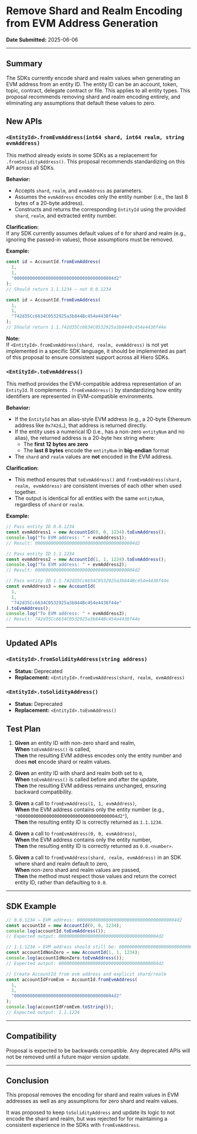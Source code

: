 # Remove Shard and Realm Encoding from EVM Address Generation

**Date Submitted:** 2025-06-06

---

## Summary

The SDKs currently encode shard and realm values when generating an EVM address from an entity ID. The entity ID can be an account, token, topic, contract, delegate contract or file. This applies to all entity types. This proposal recommends removing shard and realm encoding entirely, and eliminating any assumptions that default these values to zero.

## New APIs

### `<EntityId>.fromEvmAddress(int64 shard, int64 realm, string evmAddress)`

This method already exists in some SDKs as a replacement for `.fromSolidityAddress()`. This proposal recommends standardizing on this API across all SDKs. 

**Behavior:**

- Accepts `shard`, `realm`, and `evmAddress` as parameters.
- Assumes the `evmAddress` encodes only the entity number (i.e., the last 8 bytes of a 20-byte address).
- Constructs and returns the corresponding `EntityId` using the provided `shard`, `realm`, and extracted entity number.

**Clarification:**  
If any SDK currently assumes default values of `0` for shard and realm (e.g., ignoring the passed-in values), those assumptions must be removed.

**Example:**

```js
const id = AccountId.fromEvmAddress(
  1,
  1,
  "00000000000000000000000000000000000004d2"
);
// Should return 1.1.1234 — not 0.0.1234

const id = AccountId.fromEvmAddress(
  1,
  1,
  "742d35Cc6634C0532925a3b844Bc454e4438f44e"
);
// Should return 1.1.742d35Cc6634C0532925a3b844Bc454e4438f44e

```

**Note:**  
If `<EntityId>.fromEvmAddress(shard, realm, evmAddress)` is not yet implemented in a specific SDK language, it should be implemented as part of this proposal to ensure consistent support across all Hiero SDKs.

### `<EntityId>.toEvmAddress()`

This method provides the EVM-compatible address representation of an `EntityId`. It complements `.fromEvmAddress()` by standardizing how entity identifiers are represented in EVM-compatible environments.

**Behavior:**

- If the `EntityId` has an alias-style EVM address (e.g., a 20-byte Ethereum address like `0x742d…`), that address is returned directly.
- If the entity uses a numerical ID (i.e., has a non-zero `entityNum` and no alias), the returned address is a 20-byte hex string where:
  - The **first 12 bytes are zero**
  - The **last 8 bytes** encode the `entityNum` in **big-endian** format
- The `shard` and `realm` values are **not** encoded in the EVM address.

**Clarification:**

- This method ensures that `toEvmAddress()` and `fromEvmAddress(shard, realm, evmAddress)` are consistent inverses of each other when used together.
- The output is identical for all entities with the same `entityNum`, regardless of `shard` or `realm`.

**Example:**

```js
// Pass entity ID 0.0.1234
const evmAddress1 = new AccountId(0, 0, 1234).toEvmAddress();
console.log("To EVM address: " + evmAddress1);
// Result: 00000000000000000000000000000000000004d2

// Pass entity ID 1.1.1234
const evmAddress2 = new AccountId(1, 1, 1234).toEvmAddress();
console.log("To EVM address: " + evmAddress2);
// Result: 00000000000000000000000000000000000004d2

// Pass entity ID 1.1.742d35Cc6634C0532925a3b844Bc454e4438f44e
const evmAddress3 = new AccountId(
  1,
  1,
  "742d35Cc6634C0532925a3b844Bc454e4438f44e"
).toEvmAddress();
console.log("To EVM address: " + evmAddress3);
// Result: 742d35Cc6634C0532925a3b844Bc454e4438f44e

```


---

## Updated APIs

### `<EntityId>.fromSolidityAddress(string address)`

- **Status:** Deprecated    
- **Replacement:** `<EntityId>.fromEvmAddress(shard, realm, evmAddress)` 

### `<EntityId>.toSolidityAddress()`
- **Status:** Deprecated    
- **Replacement:** `<EntityId>.toEvmAddress()` 


## Test Plan

1. **Given** an entity ID with non-zero shard and realm,  
   **When** `toEvmAddress()` is called,  
   **Then** the resulting EVM address encodes only the entity number and does **not** encode shard or realm values.

2. **Given** an entity ID with shard and realm both set to `0`,  
   **When** `toEvmAddress()` is called before and after the update,  
   **Then** the resulting EVM address remains unchanged, ensuring backward compatibility.

3. **Given** a call to `fromEvmAddress(1, 1, evmAddress)`,  
   **When** the EVM address contains only the entity number (e.g., `"00000000000000000000000000000000000004d2"`),  
   **Then** the resulting entity ID is correctly returned as `1.1.1234`.

4. **Given** a call to `fromEvmAddress(0, 0, evmAddress)`,  
   **When** the EVM address contains only the entity number,  
   **Then** the resulting entity ID is correctly returned as `0.0.<number>`.

5. **Given** a call to `fromEvmAddress(shard, realm, evmAddress)` in an SDK where shard and realm default to zero,  
   **When** non-zero shard and realm values are passed,  
   **Then** the method must respect those values and return the correct entity ID, rather than defaulting to `0.0`.

---

## SDK Example

```js
// 0.0.1234 → EVM address: 00000000000000000000000000000000000004d2
const accountId = new AccountId(0, 0, 1234);
console.log(accountId.toEvmAddress()); 
// Expected output: 00000000000000000000000000000000000004d2

// 1.1.1234 → EVM address should still be: 00000000000000000000000000000000000004d2
const accountIdNonZero = new AccountId(1, 1, 1234);
console.log(accountIdNonZero.toEvmAddress()); 
// Expected output: 00000000000000000000000000000000000004d2

// Create AccountId from evm address and explicit shard/realm
const accountIdFromEvm = AccountId.fromEvmAddress(
  1,
  1,
  "00000000000000000000000000000000000004d2"
);
console.log(accountIdFromEvm.toString()); 
// Expected output: 1.1.1234

```

---

## Compatibility
Proposal is expected to be backwards compatible. Any deprecated APIs will not be removed until a future major version update.

---

## Conclusion

This proposal removes the encoding for shard and realm values in EVM addresses as well as any assumptions for zero shard and realm values.

It was proposed to keep `toSolidityAddress` and update its logic to not encode the shard and realm, but was rejected for for maintaining a consistent experience in the SDKs with `fromEvmAddress`.
